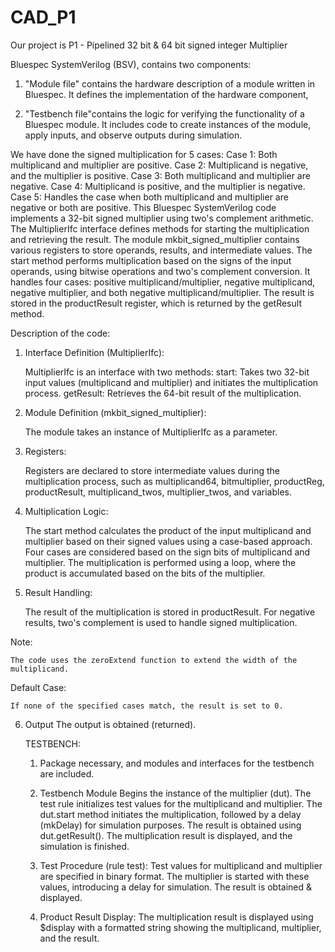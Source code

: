 # CAD_P1
Our project is P1 - Pipelined 32 bit & 64 bit signed integer Multiplier

Bluespec SystemVerilog (BSV), contains two components:
1. "Module file" contains the hardware description of a module written in Bluespec. It defines the implementation of the hardware component, 

2. "Testbench file"contains the logic for verifying the functionality of a Bluespec module. It includes code to create instances of the module, apply inputs, and observe outputs during simulation.

We have done the signed multiplication for 5 cases:
    Case 1: Both multiplicand and multiplier are positive.
    Case 2: Multiplicand is negative, and the multiplier is positive.
    Case 3: Both multiplicand and multiplier are negative.
    Case 4: Multiplicand is positive, and the multiplier is negative.
    Case 5: Handles the case when both multiplicand and multiplier are negative or both are positive.
This Bluespec SystemVerilog code implements a 32-bit signed multiplier using two's complement arithmetic. The MultiplierIfc interface defines methods for starting the multiplication and retrieving the result. The module mkbit_signed_multiplier contains various registers to store operands, results, and intermediate values. The start method performs multiplication based on the signs of the input operands, using bitwise operations and two's complement conversion. It handles four cases: positive multiplicand/multiplier, negative multiplicand, negative multiplier, and both negative multiplicand/multiplier. The result is stored in the productResult register, which is returned by the getResult method.

Description of the code:

1. Interface Definition (MultiplierIfc):

    MultiplierIfc is an interface with two methods:
        start: Takes two 32-bit input values (multiplicand and multiplier) and initiates the multiplication process.
        getResult: Retrieves the 64-bit result of the multiplication.

2. Module Definition (mkbit_signed_multiplier):

    The module takes an instance of MultiplierIfc as a parameter.

3. Registers:

    Registers are declared to store intermediate values during the multiplication process, such as multiplicand64, bitmultiplier, productReg, productResult, multiplicand_twos, multiplier_twos, and variables.

4. Multiplication Logic:

    The start method calculates the product of the input multiplicand and multiplier based on their signed values using a case-based         approach.
    Four cases are considered based on the sign bits of multiplicand and multiplier.
    The multiplication is performed using a loop, where the product is accumulated based on the bits of the multiplier.

5. Result Handling:

    The result of the multiplication is stored in productResult.
    For negative results, two's complement is used to handle signed multiplication.

Note:

    The code uses the zeroExtend function to extend the width of the multiplicand.
 
Default Case:

    If none of the specified cases match, the result is set to 0.
    
6. Output
   The output is obtained (returned).

   TESTBENCH:
   
      1. Package necessary, and modules and interfaces for the testbench are included.

    2. Testbench Module 
        Begins the instance of the multiplier (dut).
        The test rule initializes test values for the multiplicand and multiplier.
        The dut.start method initiates the multiplication, followed by a delay (mkDelay) for simulation purposes.
        The result is obtained using dut.getResult().
        The multiplication result is displayed, and the simulation is finished.

    3. Test Procedure (rule test):
        Test values for multiplicand and multiplier are specified in binary format.
        The multiplier is started with these values, introducing a delay for simulation.
        The result is obtained & displayed.

    4. Product Result Display:
        The multiplication result is displayed using $display with a formatted string showing the multiplicand, multiplier, and the result.
